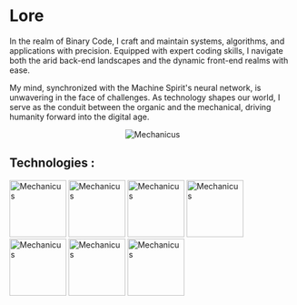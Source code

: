  # Lore
<p aling="center">
 In the realm of Binary Code, I craft and maintain systems, algorithms, and applications with precision. Equipped with expert coding skills, I navigate both the arid back-end landscapes and the dynamic front-end realms with ease.

My mind, synchronized with the Machine Spirit's neural network, is unwavering in the face of challenges. As technology shapes our world, I serve as the conduit between the organic and the mechanical, driving humanity forward into the digital age. 
</p>


<p align="center">
  <img src="https://static.wikia.nocookie.net/eswarhammer40k/images/4/4c/Adeptus_Mechanicus_Wallpaper_by_Kjiverx.jpg/revision/latest/scale-to-width-down/200?cb=20100405213013" alt="Mechanicus">
</p>


## Technologies :

<p aling="center">
 <img src="https://upload.wikimedia.org/wikipedia/commons/4/4c/Typescript_logo_2020.svg" alt="Mechanicus" width="100" height="100""> 
 <img src="https://upload.wikimedia.org/wikipedia/commons/a/a7/React-icon.svg" alt="Mechanicus" width="100" height="100" ">
 <img src="https://upload.wikimedia.org/wikipedia/commons/d/d5/CSS3_logo_and_wordmark.svg" alt="Mechanicus" width="100" height="100" ">
 <img src="https://upload.wikimedia.org/wikipedia/commons/d/d5/Tailwind_CSS_Logo.svg" alt="Mechanicus" width="100" height="100" ">
 <img src="https://raw.githubusercontent.com/reduxjs/redux/master/logo/logo.png" alt="Mechanicus" width="100" height="100" ">
 <img src="https://upload.wikimedia.org/wikipedia/commons/d/d9/Node.js_logo.svg" alt="Mechanicus" width="100" height="100" ">
 <img src="https://upload.wikimedia.org/wikipedia/commons/d/db/Npm-logo.svg" alt="Mechanicus" width="100" height="100" ">
</p>



